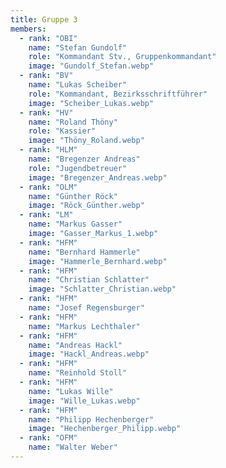 ```yaml
---
title: Gruppe 3
members:
  - rank: "OBI"
    name: "Stefan Gundolf"
    role: "Kommandant Stv., Gruppenkommandant"
    image: "Gundolf_Stefan.webp"
  - rank: "BV"
    name: "Lukas Scheiber"
    role: "Kommandant, Bezirksschriftführer"
    image: "Scheiber_Lukas.webp"
  - rank: "HV"
    name: "Roland Thöny"
    role: "Kassier"
    image: "Thöny_Roland.webp"
  - rank: "HLM"
    name: "Bregenzer Andreas"
    role: "Jugendbetreuer"
    image: "Bregenzer_Andreas.webp"
  - rank: "OLM"
    name: "Günther Röck"
    image: "Röck_Günther.webp"
  - rank: "LM"
    name: "Markus Gasser"
    image: "Gasser_Markus_1.webp"
  - rank: "HFM"
    name: "Bernhard Hammerle"
    image: "Hammerle_Bernhard.webp"
  - rank: "HFM"
    name: "Christian Schlatter"
    image: "Schlatter_Christian.webp"
  - rank: "HFM"
    name: "Josef Regensburger"
  - rank: "HFM"
    name: "Markus Lechthaler"
  - rank: "HFM"
    name: "Andreas Hackl"
    image: "Hackl_Andreas.webp"
  - rank: "HFM"
    name: "Reinhold Stoll"
  - rank: "HFM"
    name: "Lukas Wille"
    image: "Wille_Lukas.webp"
  - rank: "HFM"
    name: "Philipp Hechenberger"
    image: "Hechenberger_Philipp.webp"
  - rank: "OFM"
    name: "Walter Weber"
---
```

